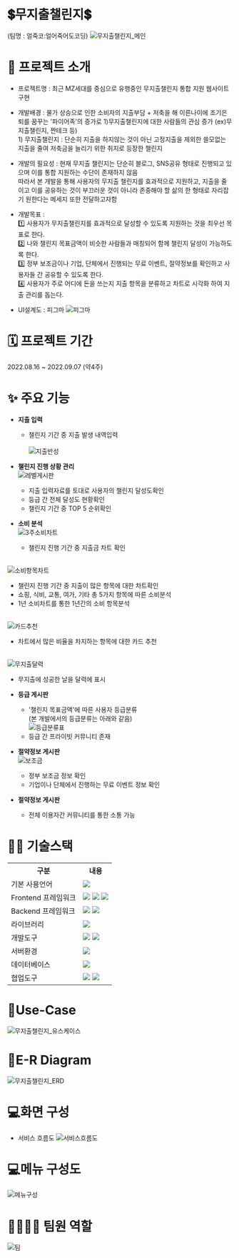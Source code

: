 # 💲무지출챌린지💲
(팀명 : 얼죽코:얼어죽어도코딩)
![무지출챌린지_메인](https://user-images.githubusercontent.com/108074336/189463642-1dfcb065-cd04-4c34-a27c-0c8c1ffc2435.png)

# 👀 프로젝트 소개
* 프로젝트명 : 최근 MZ세대를 중심으로 유행중인 무지출챌린지 통합 지원 웹사이트 구현

* 개발배경 : 물가 상승으로 인한 소비자의 지출부담 + 저축을 해 이른나이에 조기은퇴를 꿈꾸는 '파이어족'의 증가로 1)무지출챌린지에 대한 사람들의 관심 증가 (ex)무지출챌린지, 짠테크 등)
<br>  1) 무지출챌린지 : 단순히 지출을 하지않는 것이 아닌 고정지출을 제외한 쓸모없는 지출을 줄여 저축금을 늘리기 위한 취지로 등장한 챌린지    

* 개발의 필요성 : 현재 무지출 챌린지는 단순히 블로그, SNS공유 형태로 진행되고 있으며 이를 통합 지원하는 수단이 존재하지 않음 
<br>따라서 본 개발을 통해 사용자의 무지출 챌린지를 효과적으로 지원하고, 지출을 줄이고 이를 공유하는 것이 부끄러운 것이 아니라 존중해야 할 삶의 한 형태로 자리잡기 원한다는 메세지 또한 전달하고자함

* 개발목표 : 
<br>  1️⃣ 사용자가 무지출챌린지를 효과적으로 달성할 수 있도록 지원하는 것을 최우선 목표로 한다.
<br>  2️⃣ 나와 챌린지 목표금액이 비슷한 사람들과 매칭되어 함께 챌린지 달성이 가능하도록 한다.
<br>  3️⃣ 정부 보조금이나 기업, 단체에서 진행되는 무료 이벤트, 절약정보를 확인하고 사용자들 간 공유할 수 있도록 한다.
<br>  4️⃣ 사용자가 주로 어디에 돈을 쓰는지 지출 항목을 분류하고 차트로 시각화 하여 지출 관리를 돕는다.

* UI설계도 : 피그마
![피그마](https://user-images.githubusercontent.com/108074336/189464650-29e9035b-4efe-4939-ab41-2d59db4cb26c.png)

# 🗓️ 프로젝트 기간
2022.08.16 ~ 2022.09.07 (약4주)

# ✨ 주요 기능
* <b>지출 입력</b>
  * 챌린지 기간 중 지출 발생 내역입력  
<br>![지출반성](https://user-images.githubusercontent.com/108074336/189464195-39227081-06f4-4d89-951e-3202f9ac4f76.png)

* <b>챌린지 진행 상황 관리</b>
<br>![레벨게시판](https://user-images.githubusercontent.com/108074336/189463412-0943d186-6a19-40f6-9936-e53dd9c17a73.png)
  * 지출 입력자료를 토대로 사용자의 챌린지 달성도확인
  * 등급 간 전체 달성도 현황확인
  * 챌린지 기간 중 TOP 5 순위확인
 
* <b>소비 분석</b>
<br>![3주소비차트](https://user-images.githubusercontent.com/108074336/189464267-72eb3c3d-9650-4020-b5c5-9f351ca2e428.png)
  * 챌린지 진행 기간 중 지출금 차트 확인
  
<br>![소비항목차트](https://user-images.githubusercontent.com/108074336/189464301-483c753b-3122-4d96-923d-158caa40c565.png)
  * 챌린지 진행 기간 중 지출이 많은 항목에 대한 차트확인
  * 쇼핑, 식비, 교통, 여가, 기타 총 5가지 항목에 따른 소비분석
  * 1년 소비차트를 통한 1년간의 소비 항목분석 
  
<br>![카드추천](https://user-images.githubusercontent.com/108074336/189464103-de6c996b-490b-4bba-b519-4914366b91fc.png)
  * 차트에서 많은 비율을 차지하는 항목에 대한 카드 추천
  
<br>![무지출달력](https://user-images.githubusercontent.com/108074336/189464337-b7d92062-dacb-48f1-9d1c-62901e0b4f0c.png)
  * 무지출에 성공한 날을 달력에 표시

* <b>등급 게시판</b>
  * '챌린지 목표금액'에 따른 사용자 등급분류
  <br> (본 개발에서의 등급분류는 아래와 같음)
<br>![등급분류표](https://user-images.githubusercontent.com/108074336/189463205-f90be6c5-f2e5-447c-97c1-ade4af176df1.png)
  * 등급 간 프라이빗 커뮤니티 존재
  
* <b>절약정보 게시판</b>
<br>![보조금](https://user-images.githubusercontent.com/108074336/189464067-79e591c9-3285-4a03-b6c5-cbc73373d28e.png)
  * 정부 보조금 정보 확인 
  * 기업이나 단체에서 진행하는 무료 이벤트 정보 확인

* <b>절약정보 게시판</b>
  * 전체 이용자간 커뮤니티를 통한 소통 가능 

# 💪🏻 기술스택
<table>
    <tr>
        <th>구분</th>
        <th>내용</th>
    </tr>
    <tr>
        <td>기본 사용언어</td>
        <td>
            <img src="https://img.shields.io/badge/Java-007396?style=for-the-badge&logo=java&logoColor=white"/>
        </td>
    </tr>
    <tr>
        <td>Frontend 프레임워크</td>
        <td>
           <img src="https://img.shields.io/badge/javascript-F7DF1E?style=for-the-badge&logo=javascript&logoColor=black">
           <img src="https://img.shields.io/badge/HTML-E34F26?style=for-the-badge&logo=html5&logoColor=white">
           <img src="https://img.shields.io/badge/CSS-1572B6?style=for-the-badge&logo=css3&logoColor=white">
        </td>
    </tr>
    <tr>
        <td>Backend 프레임워크</td>
        <td>
           <img src="https://img.shields.io/badge/Spring-6DB33F?style=for-the-badge&logo=Spring&logoColor=white"/> 
           <img src="https://img.shields.io/badge/Spring Boot-6DB33F?style=for-the-badge&logo=Spring Boot&logoColor=white"/>
        </td>
    </tr>
     <tr>
        <td>라이브러리</td>
        <td>
            <img src="https://img.shields.io/badge/BootStrap-7952B3?style=for-the-badge&logo=BootStrap&logoColor=white"/>
        </td>
    </tr>
    <tr>
        <td>개발도구</td>
        <td>
            <img src="https://img.shields.io/badge/Eclipse-2C2255?style=for-the-badge&logo=Eclipse&logoColor=white"/>
            <img src="https://img.shields.io/badge/VSCode-007ACC?style=for-the-badge&logo=VisualStudioCode&logoColor=white"/>
        </td>
    </tr>
    <tr>
        <td>서버환경</td>
        <td>
            <img src="https://img.shields.io/badge/Apache Tomcat-D22128?style=for-the-badge&logo=Apache Tomcat&logoColor=white"/>
        </td>
    </tr>
    <tr>
        <td>데이터베이스</td>
        <td>
             <img src="https://img.shields.io/badge/MySQL-4479A1?style=for-the-badge&logo=MySQL&logoColor=white"/> 
        </td>
    </tr>
    <tr>
        <td>협업도구</td>
        <td>
            <img src="https://img.shields.io/badge/Git-F05032?style=for-the-badge&logo=Git&logoColor=white"/>
            <img src="https://img.shields.io/badge/GitHub-181717?style=for-the-badge&logo=GitHub&logoColor=white"/>
        </td>
    </tr>
</table>

# 📌Use-Case
![무지출챌린지_유스케이스](https://user-images.githubusercontent.com/108074336/189464506-48685e5f-6d64-4ffa-a2a5-6a8ddddd239b.png)

# 📌E-R Diagram
![무지출챌린지_ERD](https://user-images.githubusercontent.com/108074336/189464545-bb005a77-2aae-4bdb-bc0c-9a3555f8d94b.png)

# 💻화면 구성
* 서비스 흐름도
![서비스흐름도](https://user-images.githubusercontent.com/108074336/189464604-e02b98e1-76fb-4038-9693-161d98cd6133.png)

# 💻메뉴 구성도
![메뉴구성](https://user-images.githubusercontent.com/108074336/189464621-f58195be-435c-4cae-9b0e-2a5ad8d4ba3c.png)

# 👨‍👩‍👦‍👦 팀원 역할
![팀](https://user-images.githubusercontent.com/108074336/189464703-c073158e-80dd-4a62-8190-09a4206d6c54.png)

